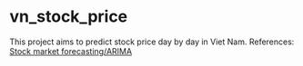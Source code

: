 # vn_stock_price
This project aims to predict stock price day by day in Viet Nam.
References: [Stock market forecasting/ARIMA](https://www.kaggle.com/code/nageshsingh/stock-market-forecasting-arima)
